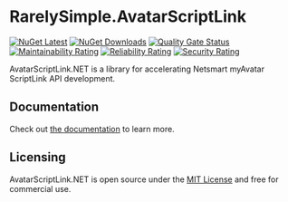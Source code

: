 # RarelySimple.AvatarScriptLink #

[![NuGet Latest](https://badgen.net/nuget/v/rarelysimple.avatarscriptlink/latest)](https://www.nuget.org/packages/RarelySimple.AvatarScriptLink/) [![NuGet Downloads](https://img.shields.io/nuget/dt/RarelySimple.AvatarScriptLink)](https://www.nuget.org/packages/RarelySimple.AvatarScriptLink/) [![Quality Gate Status](https://sonarcloud.io/api/project_badges/measure?project=rarelysimple_RarelySimple.AvatarScriptLink&metric=alert_status)](https://sonarcloud.io/dashboard?id=rarelysimple_RarelySimple.AvatarScriptLink) [![Maintainability Rating](https://sonarcloud.io/api/project_badges/measure?project=rarelysimple_RarelySimple.AvatarScriptLink&metric=sqale_rating)](https://sonarcloud.io/dashboard?id=rarelysimple_RarelySimple.AvatarScriptLink) [![Reliability Rating](https://sonarcloud.io/api/project_badges/measure?project=rarelysimple_RarelySimple.AvatarScriptLink&metric=reliability_rating)](https://sonarcloud.io/dashboard?id=rarelysimple_RarelySimple.AvatarScriptLink) [![Security Rating](https://sonarcloud.io/api/project_badges/measure?project=rarelysimple_RarelySimple.AvatarScriptLink&metric=security_rating)](https://sonarcloud.io/dashboard?id=rarelysimple_RarelySimple.AvatarScriptLink)

AvatarScriptLink.NET is a library for accelerating Netsmart myAvatar ScriptLink API development.

## Documentation ##

Check out [the documentation](https://rarelysimple.github.io/RarelySimple.AvatarScriptLink/) to learn more.

## Licensing ##

AvatarScriptLink.NET is open source under the [MIT License](./LICENSE) and free for commercial use.
